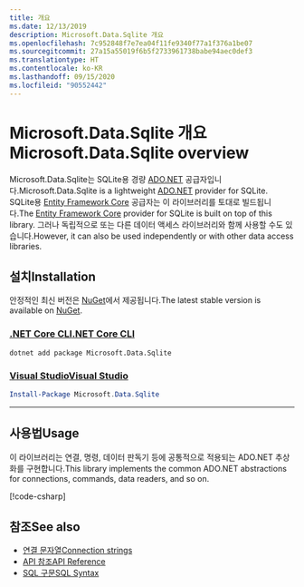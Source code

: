 ```yaml
---
title: 개요
ms.date: 12/13/2019
description: Microsoft.Data.Sqlite 개요
ms.openlocfilehash: 7c952848f7e7ea04f11fe9340f77a1f376a1be07
ms.sourcegitcommit: 27a15a55019f6b5f2733961738babe94aec0def3
ms.translationtype: HT
ms.contentlocale: ko-KR
ms.lasthandoff: 09/15/2020
ms.locfileid: "90552442"
---
```

# <a name="microsoftdatasqlite-overview"></a><span data-ttu-id="715ab-103">Microsoft.Data.Sqlite 개요</span><span class="sxs-lookup"><span data-stu-id="715ab-103">Microsoft.Data.Sqlite overview</span></span>

<span data-ttu-id="715ab-104">Microsoft.Data.Sqlite는 SQLite용 경량 [ADO.NET](../../../framework/data/adonet/index.md) 공급자입니다.</span><span class="sxs-lookup"><span data-stu-id="715ab-104">Microsoft.Data.Sqlite is a lightweight [ADO.NET](../../../framework/data/adonet/index.md) provider for SQLite.</span></span> <span data-ttu-id="715ab-105">SQLite용 [Entity Framework Core](/ef/core/) 공급자는 이 라이브러리를 토대로 빌드됩니다.</span><span class="sxs-lookup"><span data-stu-id="715ab-105">The [Entity Framework Core](/ef/core/) provider for SQLite is built on top of this library.</span></span> <span data-ttu-id="715ab-106">그러나 독립적으로 또는 다른 데이터 액세스 라이브러리와 함께 사용할 수도 있습니다.</span><span class="sxs-lookup"><span data-stu-id="715ab-106">However, it can also be used independently or with other data access libraries.</span></span>

## <a name="installation"></a><span data-ttu-id="715ab-107">설치</span><span class="sxs-lookup"><span data-stu-id="715ab-107">Installation</span></span>

<span data-ttu-id="715ab-108">안정적인 최신 버전은 [NuGet](https://www.nuget.org/packages/Microsoft.Data.Sqlite)에서 제공됩니다.</span><span class="sxs-lookup"><span data-stu-id="715ab-108">The latest stable version is available on [NuGet](https://www.nuget.org/packages/Microsoft.Data.Sqlite).</span></span>

### <a name="net-core-cli"></a>[<span data-ttu-id="715ab-109">.NET Core CLI</span><span class="sxs-lookup"><span data-stu-id="715ab-109">.NET Core CLI</span></span>](#tab/netcore-cli)

```dotnetcli
dotnet add package Microsoft.Data.Sqlite
```

### <a name="visual-studio"></a>[<span data-ttu-id="715ab-110">Visual Studio</span><span class="sxs-lookup"><span data-stu-id="715ab-110">Visual Studio</span></span>](#tab/visual-studio)

``` PowerShell
Install-Package Microsoft.Data.Sqlite
```

---

## <a name="usage"></a><span data-ttu-id="715ab-111">사용법</span><span class="sxs-lookup"><span data-stu-id="715ab-111">Usage</span></span>

<span data-ttu-id="715ab-112">이 라이브러리는 연결, 명령, 데이터 판독기 등에 공통적으로 적용되는 ADO.NET 추상화를 구현합니다.</span><span class="sxs-lookup"><span data-stu-id="715ab-112">This library implements the common ADO.NET abstractions for connections, commands, data readers, and so on.</span></span>

[!code-csharp[](../../../../samples/snippets/standard/data/sqlite/HelloWorldSample/Program.cs?name=snippet_HelloWorld)]

## <a name="see-also"></a><span data-ttu-id="715ab-113">참조</span><span class="sxs-lookup"><span data-stu-id="715ab-113">See also</span></span>

* [<span data-ttu-id="715ab-114">연결 문자열</span><span class="sxs-lookup"><span data-stu-id="715ab-114">Connection strings</span></span>](connection-strings.md)
* [<span data-ttu-id="715ab-115">API 참조</span><span class="sxs-lookup"><span data-stu-id="715ab-115">API Reference</span></span>](../../../../api/index.md?view=msdata-sqlite-3.0)
* [<span data-ttu-id="715ab-116">SQL 구문</span><span class="sxs-lookup"><span data-stu-id="715ab-116">SQL Syntax</span></span>](https://www.sqlite.org/lang.html)
